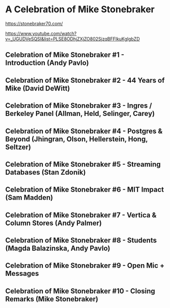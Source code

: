 # A Celebration of Mike Stonebraker

https://stonebraker70.com/

https://www.youtube.com/watch?v=_UGUDVeSQSI&list=PLSE8ODhjZXjZO802SjzqBFFlkuKglgbZD

## Celebration of Mike Stonebraker #1 - Introduction (Andy Pavlo)

## Celebration of Mike Stonebraker #2 - 44 Years of Mike (David DeWitt)

## Celebration of Mike Stonebraker #3 - Ingres / Berkeley Panel (Allman, Held, Selinger, Carey)

## Celebration of Mike Stonebraker #4 - Postgres & Beyond (Jhingran, Olson, Hellerstein, Hong, Seltzer)

## Celebration of Mike Stonebraker #5 - Streaming Databases (Stan Zdonik)

## Celebration of Mike Stonebraker #6 - MIT Impact (Sam Madden)

## Celebration of Mike Stonebraker #7 - Vertica & Column Stores (Andy Palmer)

## Celebration of Mike Stonebraker #8 - Students (Magda Balazinska, Andy Pavlo)

## Celebration of Mike Stonebraker #9 - Open Mic + Messages

## Celebration of Mike Stonebraker #10 - Closing Remarks (Mike Stonebraker)
